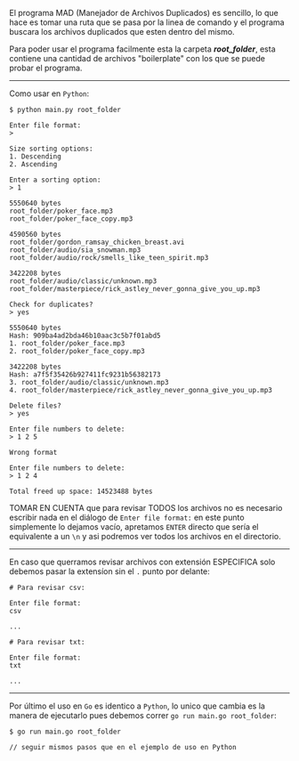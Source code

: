 El programa MAD (Manejador de Archivos Duplicados) es sencillo, lo que hace es tomar una ruta que se pasa por la linea de comando y el programa buscara los archivos duplicados que esten dentro del mismo.

Para poder usar el programa facilmente esta la carpeta _**root_folder**_, esta contiene una cantidad de archivos "boilerplate" con los que se puede probar el programa.

_____

Como usar en `Python`:
```
$ python main.py root_folder

Enter file format:
>

Size sorting options:
1. Descending
2. Ascending

Enter a sorting option:
> 1

5550640 bytes
root_folder/poker_face.mp3
root_folder/poker_face_copy.mp3

4590560 bytes
root_folder/gordon_ramsay_chicken_breast.avi
root_folder/audio/sia_snowman.mp3
root_folder/audio/rock/smells_like_teen_spirit.mp3

3422208 bytes
root_folder/audio/classic/unknown.mp3
root_folder/masterpiece/rick_astley_never_gonna_give_you_up.mp3

Check for duplicates?
> yes

5550640 bytes
Hash: 909ba4ad2bda46b10aac3c5b7f01abd5
1. root_folder/poker_face.mp3
2. root_folder/poker_face_copy.mp3

3422208 bytes
Hash: a7f5f35426b927411fc9231b56382173
3. root_folder/audio/classic/unknown.mp3
4. root_folder/masterpiece/rick_astley_never_gonna_give_you_up.mp3

Delete files?
> yes

Enter file numbers to delete:
> 1 2 5

Wrong format

Enter file numbers to delete:
> 1 2 4

Total freed up space: 14523488 bytes
```

TOMAR EN CUENTA que para revisar TODOS los archivos no es necesario escribir nada en el diálogo de `Enter file format:` en este punto simplemente lo dejamos vacío, apretamos `ENTER` directo que sería el equivalente a un `\n` y asi podremos ver todos los archivos en el directorio.

______

En caso que querramos revisar archivos con extensión ESPECIFICA solo debemos pasar la extensíon sin el `.` punto por delante:

```
# Para revisar csv:

Enter file format:
csv

...

# Para revisar txt:

Enter file format:
txt

...
```
______

Por último el uso en `Go` es identico a `Python`, lo unico que cambia es la manera de ejecutarlo pues debemos correr `go run main.go root_folder`:
```
$ go run main.go root_folder

// seguir mismos pasos que en el ejemplo de uso en Python
```